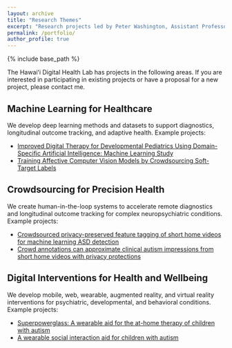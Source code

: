 ```yaml
---
layout: archive
title: "Research Themes"
excerpt: "Research projects led by Peter Washington, Assistant Professor in Computer Science at the University of Hawaii at Manoa"
permalink: /portfolio/
author_profile: true
---
```


{% include base_path %}


The Hawaiʻi Digital Health Lab has projects in the following areas. If you are interested in participating in existing projects or have a proposal for a new project, please contact me.


**Machine Learning for Healthcare**
------
We develop deep learning methods and datasets to support diagnostics, longitudinal outcome tracking, and adaptive health. Example projects:

* [Improved Digital Therapy for Developmental Pediatrics Using Domain-Specific Artificial Intelligence: Machine Learning Study](https://pediatrics.jmir.org/2022/2/e26760 "Journal of Medical Internet Research")
* [Training Affective Computer Vision Models by Crowdsourcing Soft-Target Labels](https://link.springer.com/article/10.1007/s12559-021-09936-4 "Cognitive Computation")


**Crowdsourcing for Precision Health**
------
We create human-in-the-loop systems to accelerate remote diagnostics and longitudinal outcome tracking for complex neuropsychiatric conditions. Example projects:

* [Crowdsourced privacy-preserved feature tagging of short home videos for machine learning ASD detection](https://www.nature.com/articles/s41598-021-87059-4 "Scientific Reports")
* [Crowd annotations can approximate clinical autism impressions from short home videos with privacy protections](https://www.sciencedirect.com/science/article/pii/S2666521222000096 "Intelligence-Based Medicine")


**Digital Interventions for Health and Wellbeing**
------
We develop mobile, web, wearable, augmented reality, and virtual reality interventions for psychiatric, developmental, and behavioral conditions. Example projects:

* [Superpowerglass: A wearable aid for the at-home therapy of children with autism](https://dl.acm.org/doi/pdf/10.1145/3130977 "IMWUT")
* [A wearable social interaction aid for children with autism](https://dl.acm.org/doi/abs/10.1145/2851581.2892282 "CHI Extended Abstracts")
